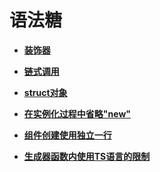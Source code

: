 # 语法糖<a name="ZH-CN_TOPIC_0000001157228877"></a>

-   **[装饰器](ts-syntactic-sugar-decorator.md)**  

-   **[链式调用](ts-syntactic-sugar-chaining.md)**  

-   **[struct对象](ts-syntactic-sugar-struct.md)**  

-   **[在实例化过程中省略"new"](ts-instantiating-a-struct-without-new-keyword.md)**  

-   **[组件创建使用独立一行](ts-using-a-separate-line-for-new-component.md)**  

-   **[生成器函数内使用TS语言的限制](ts-restrictions-for-generators.md)**  


